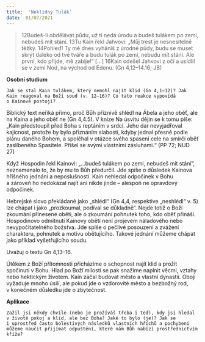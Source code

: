 ```yaml
---
title:  'Neklidný Tulák'
date:  01/07/2021
---
```


> <p></p>
> 12Budeš-li obdělávat půdu, už ti nedá úrodu a budeš tulákem po zemi, nebudeš mít stání. 13Tu Kain řekl Jahvovi: „Můj trest je nesnesitelně těžký. 14Pohleď! Ty mě dnes vyháníš z úrodné půdy, budu se muset skrýt daleko od tvé tváře a budu tulák po zemi, nebudu mít stání. Ale první, kdo přijde, mě zabije!“ […] 16Kain odešel Jahvovi z očí a usídlil se v zemi Nod, na východ od Edenu. (Gn 4,12–14.16; JB)

**Osobní studium**

`Jak se stal Kain tulákem, který nemohl najít klid (Gn 4,1–12)? Jak Kain reagoval na Boží soud (v. 12–16)? Co tato reakce vypovídá o Kainově postoji?`

Biblický text neříká přímo, proč Bůh příznivě shlédl na Ábela a jeho oběť, ale na Kaina a jeho oběť ne (Gn 4,4.5). V knize Na úsvitu dějin se k tomu píše: „Kain předstoupil před Boha s reptáním v srdci. Jeho dar nevyjadřoval kajícnost, protože by bylo přiznáním slabosti, kdyby jednal přesně podle plánu daného Bohem, a spoléhal v otázce svého spasení cele na smírčí oběť zaslíbeného Spasitele. Přišel se svými vlastními zásluhami.“ (PP 72; NUD 27)

Když Hospodin řekl Kainovi: „...budeš tulákem po zemi, nebudeš mít stání“, neznamenalo to, že by mu to Bůh předurčil. Jde spíše o důsledek Kainova hříšného jednání a neposlušnosti. Kain nehledal odpočinek v Bohu a zároveň ho nedokázal najít ani nikde jinde – alespoň ne opravdový odpočinek.

Hebrejské slovo překládané jako „shlédl“ (Gn 4,4, respektive „neshlédl“ v. 5) lze chápat i jako „prozkoumal, podíval se důkladně“. Nejde totiž o Boží zkoumání přinesené oběti, ale o zkoumání pohnutek toho, kdo oběť přináší. Hospodinovo odmítnutí Kainovy oběti není projevem náladového nebo nevypočitatelného božstva. Jde spíše o pečlivé posouzení a zvážení charakteru, pohnutek a motivu obětujícího. Takové jednání můžeme chápat jako příklad vyšetřujícího soudu.

Uvažuj o textu Gn 4,13–16.

Útěkem z Boží přítomnosti přicházíme o schopnost najít klid a prožít spočinutí v Bohu. Hlad po Boží milosti se pak snažíme naplnit věcmi, vztahy nebo hektickým životem. Kain začal budovat město a vlastní dynastii. Obojí vyžaduje mnoho úsilí, ale pokud jde o vzdorovité město a bezbožný rod, v konečném důsledku jde o zbytečnost.

**Aplikace**

`Zažil jsi někdy chvíle (nebo je prožíváš třeba i teď), kdy jsi hledal v životě pokoj a klid, ale bez Boha? Jaké to bylo (je)? Jak se i uprostřed často bolestivých následků vlastních hříchů a pochybení můžeme naučit přijímat odpuštění, které nám Bůh nabízí prostřednictvím kříže?`